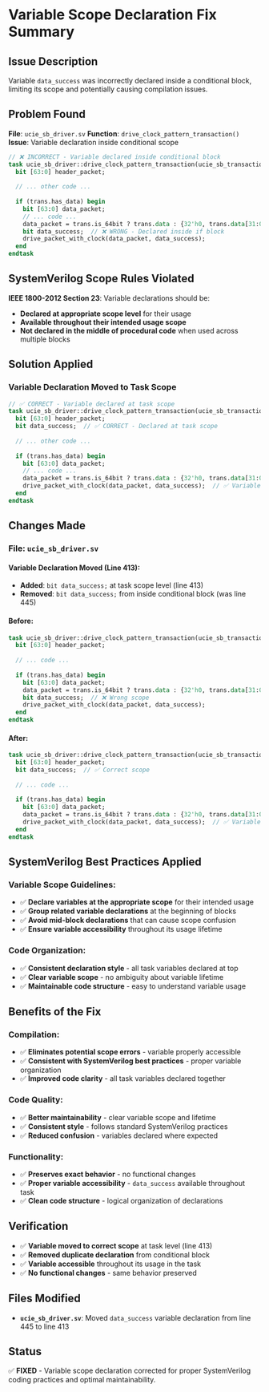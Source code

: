 # Variable Scope Declaration Fix Summary

## Issue Description
Variable `data_success` was incorrectly declared inside a conditional block, limiting its scope and potentially causing compilation issues.

## Problem Found
**File**: `ucie_sb_driver.sv`
**Function**: `drive_clock_pattern_transaction()`
**Issue**: Variable declaration inside conditional scope

```systemverilog
// ❌ INCORRECT - Variable declared inside conditional block
task ucie_sb_driver::drive_clock_pattern_transaction(ucie_sb_transaction trans);
  bit [63:0] header_packet;
  
  // ... other code ...
  
  if (trans.has_data) begin
    bit [63:0] data_packet;
    // ... code ...
    data_packet = trans.is_64bit ? trans.data : {32'h0, trans.data[31:0]};
    bit data_success;  // ❌ WRONG - Declared inside if block
    drive_packet_with_clock(data_packet, data_success);
  end
endtask
```

## SystemVerilog Scope Rules Violated
**IEEE 1800-2012 Section 23**: Variable declarations should be:
- **Declared at appropriate scope level** for their usage
- **Available throughout their intended usage scope**
- **Not declared in the middle of procedural code** when used across multiple blocks

## Solution Applied

### Variable Declaration Moved to Task Scope
```systemverilog
// ✅ CORRECT - Variable declared at task scope
task ucie_sb_driver::drive_clock_pattern_transaction(ucie_sb_transaction trans);
  bit [63:0] header_packet;
  bit data_success;  // ✅ CORRECT - Declared at task scope
  
  // ... other code ...
  
  if (trans.has_data) begin
    bit [63:0] data_packet;
    // ... code ...
    data_packet = trans.is_64bit ? trans.data : {32'h0, trans.data[31:0]};
    drive_packet_with_clock(data_packet, data_success);  // ✅ Variable accessible
  end
endtask
```

## Changes Made

### File: `ucie_sb_driver.sv`

#### Variable Declaration Moved (Line 413):
- **Added**: `bit data_success;` at task scope level (line 413)
- **Removed**: `bit data_success;` from inside conditional block (was line 445)

#### Before:
```systemverilog
task ucie_sb_driver::drive_clock_pattern_transaction(ucie_sb_transaction trans);
  bit [63:0] header_packet;
  
  // ... code ...
  
  if (trans.has_data) begin
    bit [63:0] data_packet;
    data_packet = trans.is_64bit ? trans.data : {32'h0, trans.data[31:0]};
    bit data_success;  // ❌ Wrong scope
    drive_packet_with_clock(data_packet, data_success);
  end
endtask
```

#### After:
```systemverilog
task ucie_sb_driver::drive_clock_pattern_transaction(ucie_sb_transaction trans);
  bit [63:0] header_packet;
  bit data_success;  // ✅ Correct scope
  
  // ... code ...
  
  if (trans.has_data) begin
    bit [63:0] data_packet;
    data_packet = trans.is_64bit ? trans.data : {32'h0, trans.data[31:0]};
    drive_packet_with_clock(data_packet, data_success);  // ✅ Variable accessible
  end
endtask
```

## SystemVerilog Best Practices Applied

### Variable Scope Guidelines:
- ✅ **Declare variables at the appropriate scope** for their intended usage
- ✅ **Group related variable declarations** at the beginning of blocks
- ✅ **Avoid mid-block declarations** that can cause scope confusion
- ✅ **Ensure variable accessibility** throughout its usage lifetime

### Code Organization:
- ✅ **Consistent declaration style** - all task variables declared at top
- ✅ **Clear variable scope** - no ambiguity about variable lifetime
- ✅ **Maintainable code structure** - easy to understand variable usage

## Benefits of the Fix

### Compilation:
- ✅ **Eliminates potential scope errors** - variable properly accessible
- ✅ **Consistent with SystemVerilog best practices** - proper variable organization
- ✅ **Improved code clarity** - all task variables declared together

### Code Quality:
- ✅ **Better maintainability** - clear variable scope and lifetime
- ✅ **Consistent style** - follows standard SystemVerilog practices
- ✅ **Reduced confusion** - variables declared where expected

### Functionality:
- ✅ **Preserves exact behavior** - no functional changes
- ✅ **Proper variable accessibility** - `data_success` available throughout task
- ✅ **Clean code structure** - logical organization of declarations

## Verification
- ✅ **Variable moved to correct scope** at task level (line 413)
- ✅ **Removed duplicate declaration** from conditional block
- ✅ **Variable accessible** throughout its usage in the task
- ✅ **No functional changes** - same behavior preserved

## Files Modified
- **`ucie_sb_driver.sv`**: Moved `data_success` variable declaration from line 445 to line 413

## Status
✅ **FIXED** - Variable scope declaration corrected for proper SystemVerilog coding practices and optimal maintainability.